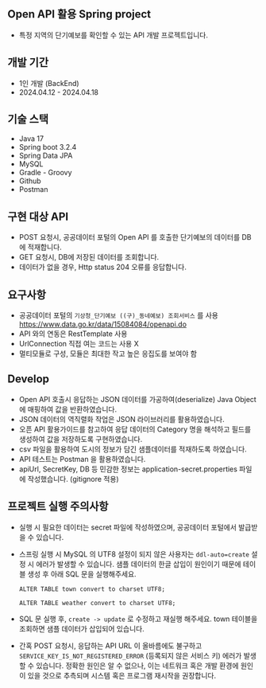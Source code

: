 Open API 활용 Spring project
---
- 특정 지역의 단기예보를 확인할 수 있는 API 개발 프로젝트입니다. 

개발 기간
---
- 1인 개발 (BackEnd)
- 2024.04.12 - 2024.04.18

기술 스택
---
- Java 17
- Spring boot 3.2.4
- Spring Data JPA
- MySQL
- Gradle - Groovy
- Github
- Postman

구현 대상 API
---
- POST 요청시, 공공데이터 포털의 Open API 를 호출한 단기예보의 데이터를 DB에 적재합니다.
- GET 요청시, DB에 저장된 데이터를 조회합니다.
- 데이터가 없을 경우, Http status 204 오류를 응답합니다.

요구사항
---
- 공공데이터 포털의 `기상청_단기예보 ((구)_동네예보) 조회서비스` 를 사용
https://www.data.go.kr/data/15084084/openapi.do
- API 와의 연동은 RestTemplate 사용
- UrlConnection 직접 여는 코드는 사용 X
- 멀티모듈로 구성, 모듈은 최대한 작고 높은 응집도를 보여야 함

Develop
---
- Open API 호출시 응답하는 JSON 데이터를 가공하여(deserialize) Java Object 에 매핑하여 값을 반환하였습니다.
- JSON 데이터의 역직렬화 작업은 JSON 라이브러리를 활용하였습니다.
- 오픈 API 활용가이드를 참고하여 응답 데이터의 Category 명을 해석하고 필드를 생성하여 값을 저장하도록 구현하였습니다.
- csv 파일을 활용하여 도시의 정보가 담긴 샘플데이터를 적재하도록 하였습니다.
- API 테스트는 Postman 을 활용하였습니다.
- apiUrl, SecretKey, DB 등 민감한 정보는 application-secret.properties 파일에 작성했습니다. (gitignore 적용)

프로젝트 실행 주의사항
---
- 실행 시 필요한 데이터는 secret 파일에 작성하였으며, 공공데이터 포털에서 발급받을 수 있습니다.
- 스프링 실행 시 MySQL 의 UTF8 설정이 되지 않은 사용자는 `ddl-auto=create` 설정 시 에러가 발생할 수 있습니다. 샘플 데이터의 한글 삽입이 원인이기 때문에 테이블 생성 후 아래 SQL 문을 실행해주세요.

    `ALTER TABLE town convert to charset UTF8;`
    
    `ALTER TABLE weather convert to charset UTF8;`

- SQL 문 실행 후, `create -> update` 로 수정하고 재실행 해주세요. town 테이블을 조회하면 샘플 데이터가 삽입되어 있습니다.
- 간혹 POST 요청시, 응답하는 API URL 이 올바름에도 불구하고 `SERVICE_KEY_IS_NOT_REGISTERED_ERROR` (등록되지 않은 서비스 키) 에러가 발생할 수 있습니다. 정확한 원인은 알 수 없으나, 이는 네트워크 혹은 개발 환경에 원인이 있을 것으로 추측되며 시스템 혹은 프로그램 재시작을 권장합니다.